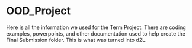# OOD_Project

Here is all the information we used for the Term Project. There are coding examples, powerpoints, and other documentation used to help create the Final Submission folder. This is what was turned into d2L.
